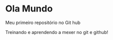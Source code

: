 # Ola Mundo
 Meu primeiro repositório no Git hub

 Treinando e aprendendo a mexer no git e github!
 
